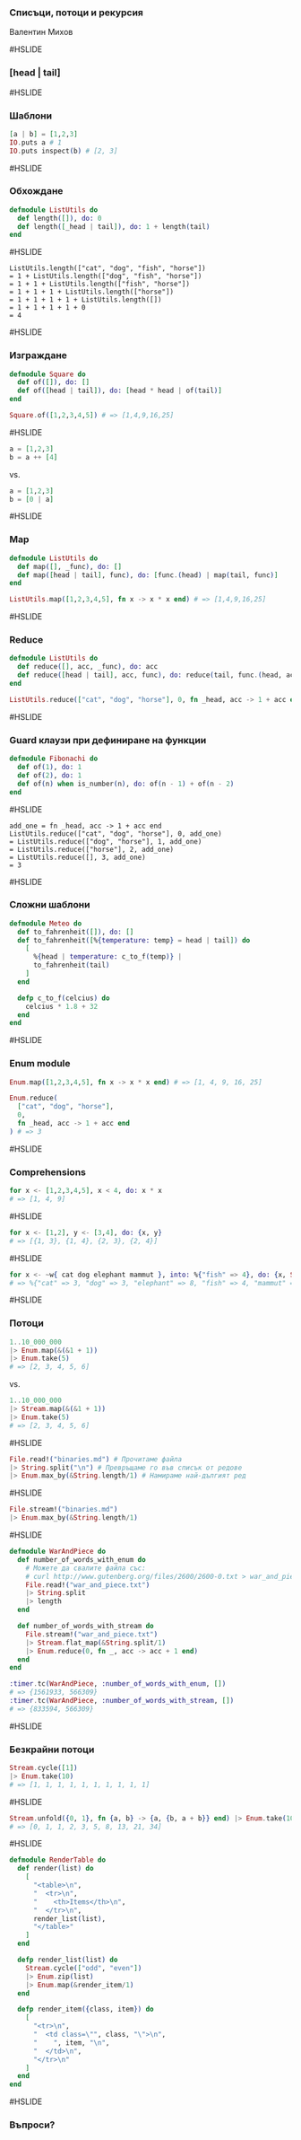 ### Списъци, потоци и рекурсия

Валентин Михов

#HSLIDE

### [head | tail]


#HSLIDE

### Шаблони

```elixir
[a | b] = [1,2,3]
IO.puts a # 1
IO.puts inspect(b) # [2, 3]
```

#HSLIDE

### Обхождане

```elixir
defmodule ListUtils do
  def length([]), do: 0
  def length([_head | tail]), do: 1 + length(tail)
end
```

#HSLIDE

```
ListUtils.length(["cat", "dog", "fish", "horse"])
= 1 + ListUtils.length(["dog", "fish", "horse"])
= 1 + 1 + ListUtils.length(["fish", "horse"])
= 1 + 1 + 1 + ListUtils.length(["horse"])
= 1 + 1 + 1 + 1 + ListUtils.length([])
= 1 + 1 + 1 + 1 + 0
= 4
```

#HSLIDE

### Изграждане

```elixir
defmodule Square do
  def of([]), do: []
  def of([head | tail]), do: [head * head | of(tail)]
end

Square.of([1,2,3,4,5]) # => [1,4,9,16,25]
```

#HSLIDE

```elixir
a = [1,2,3]
b = a ++ [4]
```

vs.

```elixir
a = [1,2,3]
b = [0 | a]
```

#HSLIDE

### Map

```elixir
defmodule ListUtils do
  def map([], _func), do: []
  def map([head | tail], func), do: [func.(head) | map(tail, func)]
end

ListUtils.map([1,2,3,4,5], fn x -> x * x end) # => [1,4,9,16,25]
```

#HSLIDE

### Reduce

```elixir
defmodule ListUtils do
  def reduce([], acc, _func), do: acc
  def reduce([head | tail], acc, func), do: reduce(tail, func.(head, acc), func)
end

ListUtils.reduce(["cat", "dog", "horse"], 0, fn _head, acc -> 1 + acc end) # => 3
```

#HSLIDE

### Guard клаузи при дефиниране на функции

```elixir
defmodule Fibonachi do
  def of(1), do: 1
  def of(2), do: 1
  def of(n) when is_number(n), do: of(n - 1) + of(n - 2)
end
```

#HSLIDE

```
add_one = fn _head, acc -> 1 + acc end
ListUtils.reduce(["cat", "dog", "horse"], 0, add_one)
= ListUtils.reduce(["dog", "horse"], 1, add_one)
= ListUtils.reduce(["horse"], 2, add_one)
= ListUtils.reduce([], 3, add_one)
= 3
```

#HSLIDE

### Сложни шаблони

```elixir
defmodule Meteo do
  def to_fahrenheit([]), do: []
  def to_fahrenheit([%{temperature: temp} = head | tail]) do
    [
      %{head | temperature: c_to_f(temp)} |
      to_fahrenheit(tail)
    ]
  end

  defp c_to_f(celcius) do
    celcius * 1.8 + 32
  end
end
```

#HSLIDE

### Enum module

```elixir
Enum.map([1,2,3,4,5], fn x -> x * x end) # => [1, 4, 9, 16, 25]

Enum.reduce(
  ["cat", "dog", "horse"],
  0,
  fn _head, acc -> 1 + acc end
) # => 3
```

#HSLIDE

### Comprehensions

```elixir
for x <- [1,2,3,4,5], x < 4, do: x * x
# => [1, 4, 9]
```

#HSLIDE

```elixir
for x <- [1,2], y <- [3,4], do: {x, y}
# => [{1, 3}, {1, 4}, {2, 3}, {2, 4}]
```

#HSLIDE

```elixir
for x <- ~w{ cat dog elephant mammut }, into: %{"fish" => 4}, do: {x, String.length(x)}
# => %{"cat" => 3, "dog" => 3, "elephant" => 8, "fish" => 4, "mammut" => 6}
```

#HSLIDE

### Потоци

```elixir
1..10_000_000
|> Enum.map(&(&1 + 1))
|> Enum.take(5)
# => [2, 3, 4, 5, 6]
```

vs.

```elixir
1..10_000_000
|> Stream.map(&(&1 + 1))
|> Enum.take(5)
# => [2, 3, 4, 5, 6]
```

#HSLIDE

```elixir
File.read!("binaries.md") # Прочитаме файла
|> String.split("\n") # Превръщаме го във списък от редове
|> Enum.max_by(&String.length/1) # Намираме най-дългият ред
```

#HSLIDE

```elixir
File.stream!("binaries.md")
|> Enum.max_by(&String.length/1)
```

#HSLIDE

```elixir
defmodule WarAndPiece do
  def number_of_words_with_enum do
    # Можете да свалите файла със:
    # curl http://www.gutenberg.org/files/2600/2600-0.txt > war_and_piece.txt
    File.read!("war_and_piece.txt")
    |> String.split
    |> length
  end

  def number_of_words_with_stream do
    File.stream!("war_and_piece.txt")
    |> Stream.flat_map(&String.split/1)
    |> Enum.reduce(0, fn _, acc -> acc + 1 end)
  end
end

:timer.tc(WarAndPiece, :number_of_words_with_enum, [])
# => {1561933, 566309}
:timer.tc(WarAndPiece, :number_of_words_with_stream, [])
# => {833594, 566309}
```

#HSLIDE

### Безкрайни потоци

```elixir
Stream.cycle([1])
|> Enum.take(10)
# => [1, 1, 1, 1, 1, 1, 1, 1, 1, 1]
```

#HSLIDE

```elixir
Stream.unfold({0, 1}, fn {a, b} -> {a, {b, a + b}} end) |> Enum.take(10)
# => [0, 1, 1, 2, 3, 5, 8, 13, 21, 34]
```

#HSLIDE

```elixir
defmodule RenderTable do
  def render(list) do
    [
      "<table>\n",
      "  <tr>\n",
      "    <th>Items</th>\n",
      "  </tr>\n",
      render_list(list),
      "</table>"
    ]
  end

  defp render_list(list) do
    Stream.cycle(["odd", "even"])
    |> Enum.zip(list)
    |> Enum.map(&render_item/1)
  end

  defp render_item({class, item}) do
    [
      "<tr>\n",
      "  <td class=\"", class, "\">\n",
      "    ", item, "\n",
      "  </td>\n",
      "</tr>\n"
    ]
  end
end
```

#HSLIDE

### Въпроси?
